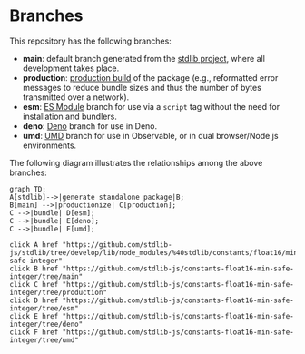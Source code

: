 <!--

@license Apache-2.0

Copyright (c) 2022 The Stdlib Authors.

Licensed under the Apache License, Version 2.0 (the "License");
you may not use this file except in compliance with the License.
You may obtain a copy of the License at

    http://www.apache.org/licenses/LICENSE-2.0

Unless required by applicable law or agreed to in writing, software
distributed under the License is distributed on an "AS IS" BASIS,
WITHOUT WARRANTIES OR CONDITIONS OF ANY KIND, either express or implied.
See the License for the specific language governing permissions and
limitations under the License.

-->

# Branches

This repository has the following branches:

-   **main**: default branch generated from the [stdlib project][stdlib-url], where all development takes place.
-   **production**: [production build][production-url] of the package (e.g., reformatted error messages to reduce bundle sizes and thus the number of bytes transmitted over a network).
-   **esm**: [ES Module][esm-url] branch for use via a `script` tag without the need for installation and bundlers.
-   **deno**: [Deno][deno-url] branch for use in Deno.
-   **umd**: [UMD][umd-url] branch for use in Observable, or in dual browser/Node.js environments.

The following diagram illustrates the relationships among the above branches:

```mermaid
graph TD;
A[stdlib]-->|generate standalone package|B;
B[main] -->|productionize| C[production];
C -->|bundle| D[esm];
C -->|bundle| E[deno];
C -->|bundle| F[umd];

click A href "https://github.com/stdlib-js/stdlib/tree/develop/lib/node_modules/%40stdlib/constants/float16/min-safe-integer"
click B href "https://github.com/stdlib-js/constants-float16-min-safe-integer/tree/main"
click C href "https://github.com/stdlib-js/constants-float16-min-safe-integer/tree/production"
click D href "https://github.com/stdlib-js/constants-float16-min-safe-integer/tree/esm"
click E href "https://github.com/stdlib-js/constants-float16-min-safe-integer/tree/deno"
click F href "https://github.com/stdlib-js/constants-float16-min-safe-integer/tree/umd"
```

[stdlib-url]: https://github.com/stdlib-js/stdlib/tree/develop/lib/node_modules/%40stdlib/constants/float16/min-safe-integer
[production-url]: https://github.com/stdlib-js/constants-float16-min-safe-integer/tree/production
[deno-url]: https://github.com/stdlib-js/constants-float16-min-safe-integer/tree/deno
[umd-url]: https://github.com/stdlib-js/constants-float16-min-safe-integer/tree/umd
[esm-url]: https://github.com/stdlib-js/constants-float16-min-safe-integer/tree/esm